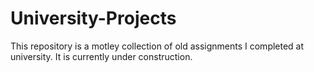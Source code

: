 # University-Projects
This repository is a motley collection of old assignments I completed at university. It is currently under construction.
